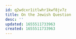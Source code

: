 ```yaml
---
id: q2wdcxr1itlwhr1kwf8jv7z
title: On the Jewish Question
desc: ''
updated: 1655511733963
created: 1655511733963
---
```


